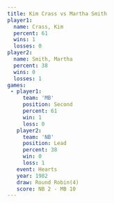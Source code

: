 ```yaml
---
title: Kim Crass vs Martha Smith
player1:             
  name: Crass, Kim   
  percent: 61        
  wins: 1            
  losses: 0          
player2:             
  name: Smith, Martha
  percent: 38        
  wins: 0            
  losses: 1          
games:
 - player1:          
     team: 'MB'      
     position: Second
     percent: 61     
     win: 1          
     loss: 0         
   player2:        
     team: 'NB'    
     position: Lead
     percent: 38   
     win: 0        
     loss: 1       
   event: Hearts       
   year: 1982          
   draw: Round Robin(4)
   score: NB 2 - MB 10 
---
```

